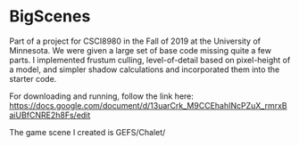 # BigScenes

Part of a project for CSCI8980 in the Fall of 2019 at the University of Minnesota. We were given a large set of base code missing 
quite a few parts. I implemented frustum culling, level-of-detail based on pixel-height of a model, and simpler shadow calculations
and incorporated them into the starter code.

For downloading and running, follow the link here: https://docs.google.com/document/d/13uarCrk_M9CCEhahINcPZuX_rmrxBaiUBfCNRE2h8Fs/edit

The game scene I created is GEFS/Chalet/
